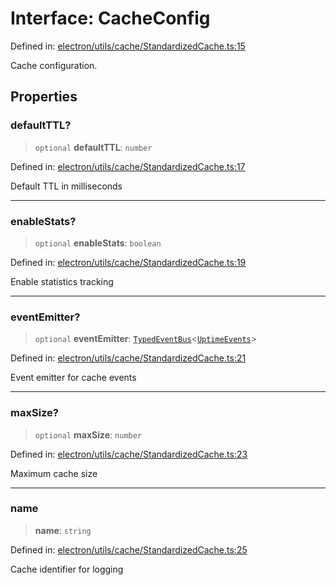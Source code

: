 # Interface: CacheConfig

Defined in: [electron/utils/cache/StandardizedCache.ts:15](https://github.com/Nick2bad4u/Uptime-Watcher/blob/2a45eeb1723f8f7089001af2c92aa07d82dfe7e4/electron/utils/cache/StandardizedCache.ts#L15)

Cache configuration.

## Properties

### defaultTTL?

> `optional` **defaultTTL**: `number`

Defined in: [electron/utils/cache/StandardizedCache.ts:17](https://github.com/Nick2bad4u/Uptime-Watcher/blob/2a45eeb1723f8f7089001af2c92aa07d82dfe7e4/electron/utils/cache/StandardizedCache.ts#L17)

Default TTL in milliseconds

***

### enableStats?

> `optional` **enableStats**: `boolean`

Defined in: [electron/utils/cache/StandardizedCache.ts:19](https://github.com/Nick2bad4u/Uptime-Watcher/blob/2a45eeb1723f8f7089001af2c92aa07d82dfe7e4/electron/utils/cache/StandardizedCache.ts#L19)

Enable statistics tracking

***

### eventEmitter?

> `optional` **eventEmitter**: [`TypedEventBus`](../../../../events/TypedEventBus/classes/TypedEventBus.md)\<[`UptimeEvents`](../../../../events/eventTypes/interfaces/UptimeEvents.md)\>

Defined in: [electron/utils/cache/StandardizedCache.ts:21](https://github.com/Nick2bad4u/Uptime-Watcher/blob/2a45eeb1723f8f7089001af2c92aa07d82dfe7e4/electron/utils/cache/StandardizedCache.ts#L21)

Event emitter for cache events

***

### maxSize?

> `optional` **maxSize**: `number`

Defined in: [electron/utils/cache/StandardizedCache.ts:23](https://github.com/Nick2bad4u/Uptime-Watcher/blob/2a45eeb1723f8f7089001af2c92aa07d82dfe7e4/electron/utils/cache/StandardizedCache.ts#L23)

Maximum cache size

***

### name

> **name**: `string`

Defined in: [electron/utils/cache/StandardizedCache.ts:25](https://github.com/Nick2bad4u/Uptime-Watcher/blob/2a45eeb1723f8f7089001af2c92aa07d82dfe7e4/electron/utils/cache/StandardizedCache.ts#L25)

Cache identifier for logging
